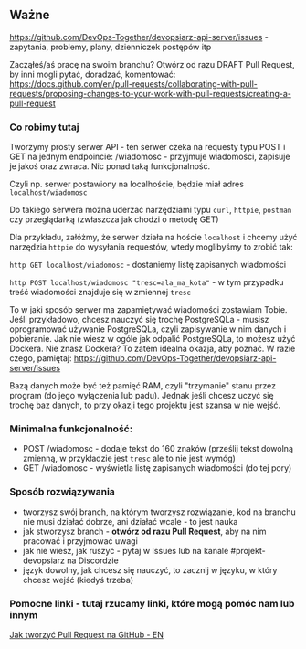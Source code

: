 ## Ważne

https://github.com/DevOps-Together/devopsiarz-api-server/issues - zapytania, problemy, plany, dzienniczek postępów itp

Zacząłeś/aś pracę na swoim branchu? Otwórz od razu DRAFT Pull Request, by inni mogli pytać, doradzać, komentować: https://docs.github.com/en/pull-requests/collaborating-with-pull-requests/proposing-changes-to-your-work-with-pull-requests/creating-a-pull-request

### Co robimy tutaj

Tworzymy prosty serwer API - ten serwer czeka na requesty typu POST i GET na jednym endpoincie: /wiadomosc - przyjmuje wiadomości, zapisuje je jakoś oraz zwraca. Nic ponad taką funkcjonalność.

Czyli np. serwer postawiony na localhoście, będzie miał adres `localhost/wiadomosc`

Do takiego serwera można uderzać narzędziami typu `curl`, `httpie`, `postman` czy przeglądarką (zwłaszcza jak chodzi o metodę GET)

Dla przykładu, załóżmy, że serwer działa na hoście `localhost` i chcemy użyć narzędzia `httpie` do wysyłania requestów, wtedy moglibyśmy to zrobić tak:

`http GET localhost/wiadomosc` - dostaniemy listę zapisanych wiadomości

`http POST localhost/wiadomosc "tresc=ala_ma_kota"` - w tym przypadku treść wiadomości znajduje się w zmiennej `tresc`

To w jaki sposób serwer ma zapamiętywać wiadomości zostawiam Tobie. Jeśli przykładowo, chcesz nauczyć się trochę PostgreSQLa - musisz oprogramować używanie PostgreSQLa, czyli zapisywanie w nim danych i pobieranie. Jak nie wiesz w ogóle jak odpalić PostgreSQLa, to możesz użyć Dockera. Nie znasz Dockera? To zatem idealna okazja, aby poznać. W razie czego, pamiętaj: https://github.com/DevOps-Together/devopsiarz-api-server/issues

Bazą danych może być też pamięć RAM, czyli "trzymanie" stanu przez program (do jego wyłączenia lub padu). Jednak jeśli chcesz uczyć się trochę baz danych, to przy okazji tego projektu jest szansa w nie wejść.

### Minimalna funkcjonalność:

- POST /wiadomosc - dodaje tekst do 160 znaków (prześlij tekst dowolną zmienną, w przykładzie jest `tresc` ale to nie jest wymóg)
- GET /wiadomosc - wyświetla listę zapisanych wiadomości (do tej pory)

### Sposób rozwiązywania
- tworzysz swój branch, na którym tworzysz rozwiązanie, kod na branchu nie musi działać dobrze, ani działać wcale - to jest nauka
- jak stworzysz branch - **otwórz od razu Pull Request**, aby na nim pracować i przyjmować uwagi
- jak nie wiesz, jak ruszyć - pytaj w Issues lub na kanale #projekt-devopsiarz na Discordzie
- język dowolny, jak chcesz się nauczyć, to zacznij w języku, w który chcesz wejść (kiedyś trzeba)

### Pomocne linki - tutaj rzucamy linki, które mogą pomóc nam lub innym
[Jak tworzyć Pull Request na GitHub - EN](https://docs.github.com/en/pull-requests/collaborating-with-pull-requests/proposing-changes-to-your-work-with-pull-requests/creating-a-pull-request)
